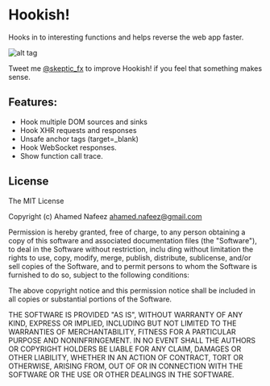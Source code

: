 # Hookish!
Hooks in to interesting functions and helps reverse the web app faster.

![alt tag](https://raw.githubusercontent.com/skepticfx/hookish/master/assets/github/hook128.png)

Tweet me [@skeptic_fx](https://twitter.com/skeptic_fx) to improve Hookish! if you feel that something makes sense.

## Features:
* Hook multiple DOM sources and sinks
* Hook XHR requests and responses
* Unsafe anchor tags (target=_blank)
* Hook WebSocket responses.
* Show function call trace.

## License

The MIT License

Copyright (c) Ahamed Nafeez <ahamed.nafeez@gmail.com>

Permission is hereby granted, free of charge, to any person obtaining a copy
of this software and associated documentation files (the "Software"), to deal
in the Software without restriction, inclu ding without limitation the rights
to use, copy, modify, merge, publish, distribute, sublicense, and/or sell
copies of the Software, and to permit persons to whom the Software is
furnished to do so, subject to the following conditions:

The above copyright notice and this permission notice shall be included in
all copies or substantial portions of the Software.

THE SOFTWARE IS PROVIDED "AS IS", WITHOUT WARRANTY OF ANY KIND, EXPRESS OR
IMPLIED, INCLUDING BUT NOT LIMITED TO THE WARRANTIES OF MERCHANTABILITY,
FITNESS FOR A PARTICULAR PURPOSE AND NONINFRINGEMENT. IN NO EVENT SHALL THE
AUTHORS OR COPYRIGHT HOLDERS BE LIABLE FOR ANY CLAIM, DAMAGES OR OTHER
LIABILITY, WHETHER IN AN ACTION OF CONTRACT, TORT OR OTHERWISE, ARISING FROM,
OUT OF OR IN CONNECTION WITH THE SOFTWARE OR THE USE OR OTHER DEALINGS IN
THE SOFTWARE.
